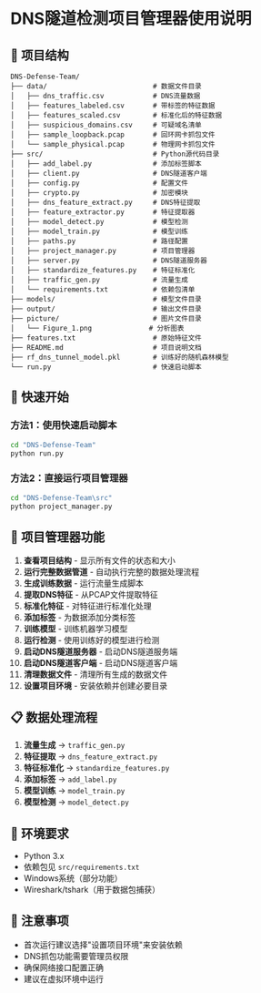 # DNS隧道检测项目管理器使用说明

## 📁 项目结构

```
DNS-Defense-Team/
├── data/                          # 数据文件目录
│   ├── dns_traffic.csv            # DNS流量数据
│   ├── features_labeled.csv       # 带标签的特征数据
│   ├── features_scaled.csv        # 标准化后的特征数据
│   ├── suspicious_domains.csv     # 可疑域名清单
│   ├── sample_loopback.pcap       # 回环网卡抓包文件
│   └── sample_physical.pcap       # 物理网卡抓包文件
├── src/                           # Python源代码目录
│   ├── add_label.py               # 添加标签脚本
│   ├── client.py                  # DNS隧道客户端
│   ├── config.py                  # 配置文件
│   ├── crypto.py                  # 加密模块
│   ├── dns_feature_extract.py     # DNS特征提取
│   ├── feature_extractor.py       # 特征提取器
│   ├── model_detect.py            # 模型检测
│   ├── model_train.py             # 模型训练
│   ├── paths.py                   # 路径配置
│   ├── project_manager.py         # 项目管理器
│   ├── server.py                  # DNS隧道服务器
│   ├── standardize_features.py    # 特征标准化
│   ├── traffic_gen.py             # 流量生成
│   └── requirements.txt           # 依赖包清单
├── models/                        # 模型文件目录
├── output/                        # 输出文件目录
├── picture/                       # 图片文件目录
│   └── Figure_1.png              # 分析图表
├── features.txt                   # 原始特征文件
├── README.md                      # 项目说明文档
├── rf_dns_tunnel_model.pkl        # 训练好的随机森林模型
└── run.py                         # 快速启动脚本
```

## 🚀 快速开始

### 方法1：使用快速启动脚本
```bash
cd "DNS-Defense-Team"
python run.py
```

### 方法2：直接运行项目管理器
```bash
cd "DNS-Defense-Team\src"
python project_manager.py
```

## 🎯 项目管理器功能

1. **查看项目结构** - 显示所有文件的状态和大小
2. **运行完整数据管道** - 自动执行完整的数据处理流程
3. **生成训练数据** - 运行流量生成脚本
4. **提取DNS特征** - 从PCAP文件提取特征
5. **标准化特征** - 对特征进行标准化处理
6. **添加标签** - 为数据添加分类标签
7. **训练模型** - 训练机器学习模型
8. **运行检测** - 使用训练好的模型进行检测
9. **启动DNS隧道服务器** - 启动DNS隧道服务端
10. **启动DNS隧道客户端** - 启动DNS隧道客户端
11. **清理数据文件** - 清理所有生成的数据文件
12. **设置项目环境** - 安装依赖并创建必要目录

## 📋 数据处理流程

1. **流量生成** → `traffic_gen.py`
2. **特征提取** → `dns_feature_extract.py`
3. **特征标准化** → `standardize_features.py`
4. **添加标签** → `add_label.py`
5. **模型训练** → `model_train.py`
6. **模型检测** → `model_detect.py`

## 🔧 环境要求

- Python 3.x
- 依赖包见 `src/requirements.txt`
- Windows系统（部分功能）
- Wireshark/tshark（用于数据包捕获）

## 📝 注意事项

- 首次运行建议选择"设置项目环境"来安装依赖
- DNS抓包功能需要管理员权限
- 确保网络接口配置正确
- 建议在虚拟环境中运行
